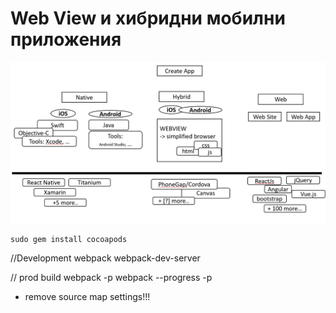 ﻿# Web View и хибридни мобилни приложения 

![Видове Приложения](./assets/info/why.png)

	sudo gem install cocoapods
	

//Development
webpack
webpack-dev-server

// prod build
webpack -p
webpack --progress -p
+ remove source map settings!!!